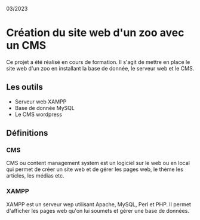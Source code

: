 03/2023

# Création du site web d'un zoo avec un CMS

Ce projet a été réalisé en cours de formation.
Il s'agit de mettre en place le site web d'un zoo en installant la base de donnée, le serveur web et le CMS.


## Les outils

* Serveur web XAMPP
* Base de donnée MySQL
* Le CMS wordpress

## Définitions

### CMS

CMS ou content management system est un logiciel sur le web ou en local qui permet de créer un site web et de gérer les pages web, le thème les articles, les médias etc.

### XAMPP

XAMPP est un serveur wep utilisant Apache, MySQL, Perl et PHP. Il permet d'afficher les pages web qu'on lui soumets et gérer une base de données.